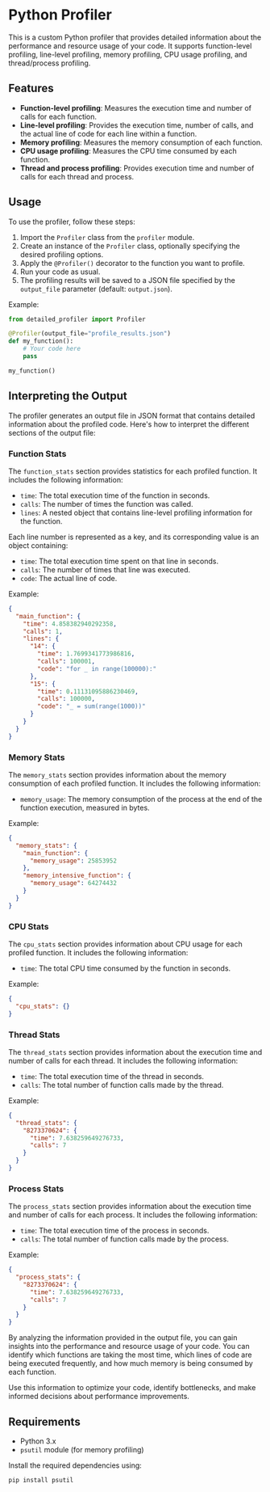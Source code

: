 # Python Profiler

This is a custom Python profiler that provides detailed information about the performance and resource usage of your code. It supports function-level profiling, line-level profiling, memory profiling, CPU usage profiling, and thread/process profiling.

## Features

- **Function-level profiling**: Measures the execution time and number of calls for each function.
- **Line-level profiling**: Provides the execution time, number of calls, and the actual line of code for each line within a function.
- **Memory profiling**: Measures the memory consumption of each function.
- **CPU usage profiling**: Measures the CPU time consumed by each function.
- **Thread and process profiling**: Provides execution time and number of calls for each thread and process.

## Usage

To use the profiler, follow these steps:

1. Import the `Profiler` class from the `profiler` module.
2. Create an instance of the `Profiler` class, optionally specifying the desired profiling options.
3. Apply the `@Profiler()` decorator to the function you want to profile.
4. Run your code as usual.
5. The profiling results will be saved to a JSON file specified by the `output_file` parameter (default: `output.json`).

Example:
```python
from detailed_profiler import Profiler

@Profiler(output_file="profile_results.json")
def my_function():
    # Your code here
    pass

my_function()
```

## Interpreting the Output

The profiler generates an output file in JSON format that contains detailed information about the profiled code. Here's how to interpret the different sections of the output file:

### Function Stats

The `function_stats` section provides statistics for each profiled function. It includes the following information:

- `time`: The total execution time of the function in seconds.
- `calls`: The number of times the function was called.
- `lines`: A nested object that contains line-level profiling information for the function.

Each line number is represented as a key, and its corresponding value is an object containing:
- `time`: The total execution time spent on that line in seconds.
- `calls`: The number of times that line was executed.
- `code`: The actual line of code.

Example:
```json
{
  "main_function": {
    "time": 4.858382940292358,
    "calls": 1,
    "lines": {
      "14": {
        "time": 1.7699341773986816,
        "calls": 100001,
        "code": "for _ in range(100000):"
      },
      "15": {
        "time": 0.11131095886230469,
        "calls": 100000,
        "code": "_ = sum(range(1000))"
      }
    }
  }
}
```

### Memory Stats

The `memory_stats` section provides information about the memory consumption of each profiled function. It includes the following information:

- `memory_usage`: The memory consumption of the process at the end of the function execution, measured in bytes.

Example:
```json
{
  "memory_stats": {
    "main_function": {
      "memory_usage": 25853952
    },
    "memory_intensive_function": {
      "memory_usage": 64274432
    }
  }
}
```

### CPU Stats

The `cpu_stats` section provides information about CPU usage for each profiled function. It includes the following information:

- `time`: The total CPU time consumed by the function in seconds.

Example:
```json
{
  "cpu_stats": {}
}
```

### Thread Stats

The `thread_stats` section provides information about the execution time and number of calls for each thread. It includes the following information:

- `time`: The total execution time of the thread in seconds.
- `calls`: The total number of function calls made by the thread.

Example:
```json
{
  "thread_stats": {
    "8273370624": {
      "time": 7.638259649276733,
      "calls": 7
    }
  }
}
```

### Process Stats

The `process_stats` section provides information about the execution time and number of calls for each process. It includes the following information:

- `time`: The total execution time of the process in seconds.
- `calls`: The total number of function calls made by the process.

Example:
```json
{
  "process_stats": {
    "8273370624": {
      "time": 7.638259649276733,
      "calls": 7
    }
  }
}
```

By analyzing the information provided in the output file, you can gain insights into the performance and resource usage of your code. You can identify which functions are taking the most time, which lines of code are being executed frequently, and how much memory is being consumed by each function.

Use this information to optimize your code, identify bottlenecks, and make informed decisions about performance improvements.

## Requirements

- Python 3.x
- `psutil` module (for memory profiling)

Install the required dependencies using:
```bash
pip install psutil
```